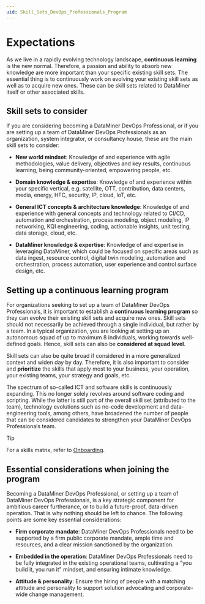 ```yaml
---
uid: Skill_Sets_DevOps_Professionals_Program
---
```


# Expectations

As we live in a rapidly evolving technology landscape, **continuous learning** is the new normal. Therefore, a passion and ability to absorb new knowledge are more important than your specific existing skill sets. The essential thing is to continuously work on evolving your existing skill sets as well as to acquire new ones. These can be skill sets related to DataMiner itself or other associated skills.

## Skill sets to consider

If you are considering becoming a DataMiner DevOps Professional, or if you are setting up a team of DataMiner DevOps Professionals as an organization, system integrator, or consultancy house, these are the main skill sets to consider:

- **New world mindset**: Knowledge of and experience with agile methodologies, value delivery, objectives and key results, continuous learning, being community-oriented, empowering people, etc.

- **Domain knowledge & expertise**: Knowledge of and experience within your specific vertical, e.g. satellite, OTT, contribution, data centers, media, energy, HFC, security, IP, cloud, IoT, etc.

- **General ICT concepts & architecture knowledge**: Knowledge of and experience with general concepts and technology related to CI/CD, automation and orchestration, process modeling, object modeling, IP networking, KQI engineering, coding, actionable insights, unit testing, data storage, cloud, etc.

- **DataMiner knowledge & expertise**: Knowledge of and expertise in leveraging DataMiner, which could be focused on specific areas such as data ingest, resource control, digital twin modeling, automation and orchestration, process automation, user experience and control surface design, etc.

## Setting up a continuous learning program

For organizations seeking to set up a team of DataMiner DevOps Professionals, it is important to establish a **continuous learning program** so they can evolve their existing skill sets and acquire new ones. Skill sets should not necessarily be achieved through a single individual, but rather by a team. In a typical organization, you are looking at setting up an autonomous squad of up to maximum 8 individuals, working towards well-defined goals. Hence, skill sets can also be **considered at squad level**.

Skill sets can also be quite broad if considered in a more generalized context and widen day by day. Therefore, it is also important to consider and **prioritize** the skills that apply most to your business, your operation, your existing teams, your strategy and goals, etc.

The spectrum of so-called ICT and software skills is continuously expanding. This no longer solely revolves around software coding and scripting. While the latter is still part of the overall skill set (attributed to the team), technology evolutions such as no-code development and data-engineering tools, among others, have broadened the number of people that can be considered candidates to strengthen your DataMiner DevOps Professionals team.

> [!TIP]
> For a skills matrix, refer to [Onboarding](xref:DEP_Onboarding).

## Essential considerations when joining the program

Becoming a DataMiner DevOps Professional, or setting up a team of DataMiner DevOps Professionals, is a key strategic component for ambitious career furtherance, or to build a future-proof, data-driven operation. That is why nothing should be left to chance. The following points are some key essential considerations:

- **Firm corporate mandate**: DataMiner DevOps Professionals need to be supported by a firm public corporate mandate, ample time and resources, and a clear mission sanctioned by the organization.

- **Embedded in the operation**: DataMiner DevOps Professionals need to be fully integrated in the existing operational teams, cultivating a "you build it, you run it" mindset, and ensuring intimate knowledge.

- **Attitude & personality**: Ensure the hiring of people with a matching attitude and personality to support solution advocating and corporate-wide change management.
